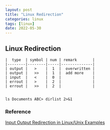 ```yaml
---
layout: post
title: "Linux Redirection"
categories: linux
tags: [linux]
date: 2022-05-30
---
```


## Linux Redirection

	|  type  | symbol | num | remark       |
	|--------|--------|-----|--------------|
	| output |   >    |  1  |  overwritten |
	| output |   >>   |  1  |  add more    |
	| input  |   <    |  0  |              |
	| errout |   >    |  2  |              |
	| errout |   >>   |  2  |              |


	ls Documents ABC> dirlist 2>&1


### Reference
[Input Output Redirection in Linux/Unix Examples](https://www.guru99.com/linux-redirection.html)  
